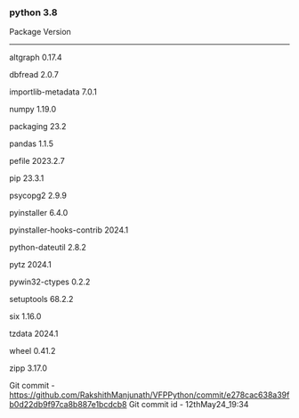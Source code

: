 ### python 3.8

Package                   Version
------------------------- --------
altgraph                  0.17.4

dbfread                   2.0.7

importlib-metadata        7.0.1

numpy                     1.19.0

packaging                 23.2

pandas                    1.1.5

pefile                    2023.2.7

pip                       23.3.1

psycopg2                  2.9.9

pyinstaller               6.4.0

pyinstaller-hooks-contrib 2024.1

python-dateutil           2.8.2

pytz                      2024.1

pywin32-ctypes            0.2.2

setuptools                68.2.2

six                       1.16.0

tzdata                    2024.1

wheel                     0.41.2

zipp                      3.17.0


Git commit - https://github.com/RakshithManjunath/VFPPython/commit/e278cac638a39fb0d22db9f97ca8b887e1bcdcb8
Git commit id - 12thMay24_19:34